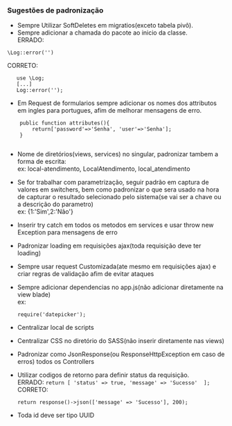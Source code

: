 ### Sugestões de padronização
- Sempre Utilizar SoftDeletes em migratios(exceto tabela pivô).
- Sempre adicionar a chamada do pacote ao inicio da classe. \
 ERRADO: 
 ```
 \Log::error('')
 ```
 CORRETO:
 ```
	use \Log;
    [...]
	Log::error('');
```
- Em Request de formularios sempre adicionar os nomes dos attributos em ingles para portugues, afim de melhorar mensagens de erro.
```
	public function attributes(){
		return['password'=>'Senha', 'user'=>'Senha'];
	}
	
```

- Nome de diretórios(views, services) no singular, padronizar tambem a forma de escrita: \
ex: local-atendimento, LocalAtendimento, local_atendimento

- Se for trabalhar com parametrização, seguir padrão em captura de valores em switchers, bem como padronizar o que sera usado na hora de capturar o resultado selecionado pelo sistema(se vai ser a chave ou a descrição do parametro) \
ex: {1:'Sim',2:'Não'}

- Inserir try catch em todos os metodos em services e usar throw new Exception para mensagens de erro

- Padronizar loading em requisições ajax(toda requisição deve ter loading)

- Sempre usar request Customizada(ate mesmo em requisições ajax) e criar regras de validação afim de evitar ataques

- Sempre adicionar dependencias no app.js(não adicionar diretamente na view blade) \
ex: 
    ```
    require('datepicker');
    ```

- Centralizar local de scripts 

- Centralizar CSS no diretório do SASS(não inserir diretamente nas views)
- Padronizar como JsonResponse(ou ResponseHttpException em caso de erros) todos os Controllers
- Utilizar codigos de retorno para definir status da requisição. \
    ERRADO:
       ```
       return [
          'status' => true,
          'message' => 'Sucesso' 
        ];
        ```
    CORRETO:
    ```
    return response()->json(['message' => 'Sucesso'], 200);
    ```
- Toda id deve ser tipo UUID

